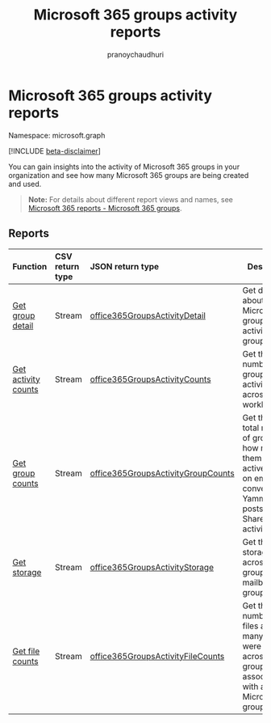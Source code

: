 ﻿---
title: "Microsoft 365 groups activity reports"
description: "You can gain insights into the activity of Microsoft 365 groups in your organization and see how many Microsoft 365 groups are being created and used."
localization_priority: Normal
ms.prod: "reports"
author: "pranoychaudhuri"
doc_type: conceptualPageType
---

# Microsoft 365 groups activity reports

Namespace: microsoft.graph

[!INCLUDE [beta-disclaimer](../../includes/beta-disclaimer.md)]

You can gain insights into the activity of Microsoft 365 groups in your organization and see how many Microsoft 365 groups are being created and used.

> **Note:** For details about different report views and names, see [Microsoft 365 reports - Microsoft 365 groups](https://support.office.com/client/Office-365-groups-a27f1a99-3557-4f85-9560-a28e3d822a40).

## Reports

| Function                                                                       | CSV return type | JSON return type                                                                         | Description                                                                                                                                       |
| :----------------------------------------------------------------------------- | :-------------- | :--------------------------------------------------------------------------------------- | ------------------------------------------------------------------------------------------------------------------------------------------------- |
| [Get group detail](../api/reportroot-getoffice365groupsactivitydetail.md)      | Stream          | [office365GroupsActivityDetail](../resources/office365groupsactivitydetail.md)           | Get details about Microsoft 365 groups activity by group.                                                                                         |
| [Get activity counts](../api/reportroot-getoffice365groupsactivitycounts.md)   | Stream          | [office365GroupsActivityCounts](../resources/office365groupsactivitycounts.md)           | Get the number of group activities across group workloads.                                                                                        |
| [Get group counts](../api/reportroot-getoffice365groupsactivitygroupcounts.md) | Stream          | [office365GroupsActivityGroupCounts](../resources/office365groupsactivitygroupcounts.md) | Get the daily total number of groups and how many of them were active based on email conversations, Yammer posts, and SharePoint file activities. |
| [Get storage](../api/reportroot-getoffice365groupsactivitystorage.md)          | Stream          | [office365GroupsActivityStorage](../resources/office365groupsactivitystorage.md)         | Get the total storage used across all group mailboxes and group sites.                                                                            |
| [Get file counts](../api/reportroot-getoffice365groupsactivityfilecounts.md)   | Stream          | [office365GroupsActivityFileCounts](../resources/office365groupsactivityfilecounts.md)   | Get the total number of files and how many of them were active across all group sites associated with a Microsoft 365 group.                      |
